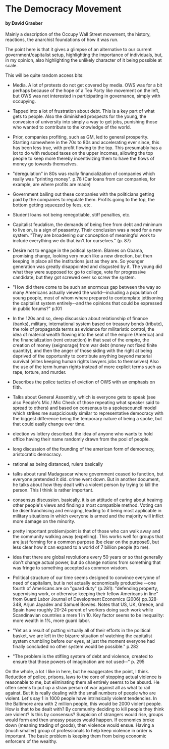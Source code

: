 # The Democracy Movement

#### by David Graeber

Mainly a description of the Occupy Wall Street movement, the history, reactions, the anarchist foundations of how it was run. 

The point here is that it gives a glimpse of an alternative to our current government/capitalist setup, highlighting the importance of individuals, but, in my opinion, also highlighting the unlikely character of it being possible at scale. 

This will be quite random access bits: 

* Media. A lot of protests do not get covered by media. OWS was for a bit perhaps because of the hope of a Tea Party like movement on the left, but OWS was not interested in participating in governance, simply with occupying. 
* Tapped into a lot of frustration about debt. This is a key part of what gets to people. Also the diminished prospects for the young, the convesion of university into simply a way to get jobs, punishing those who wanted to contribute to the knowledge of the world. 
* Prior, companies profiting, such as GM, led to general prosperity. Starting somewhere in the 70s to 80s and accelerating ever since, this has been less true, with profit flowing to the top. This presumably has a lot to do with reduced taxes on the upper incomes, allowing the top people to keep more thereby incentivizing them to have the flows of money go towards themselves. 
* "deregulation" in 80s was really financialization of companies which really was "printing money". p.78  (Car loans from car companies, for example, are where profits are made)
* Government bailing out these companies with the politicians getting paid by the companies to regulate them. Profits going to the top, the bottom getting squeezed by fees, etc. 
* Student loans not being renegotiable, stiff penalties, etc.  
* Capitalist feudalism, the demands of being free from debt and minimum to live on, is a sign of peasantry. Their conclusion was a need for a new system. "They are broadening our conception of meaningful work to include everything we do that isn't for ourselves." (p. 87)
* Desire not to engage in the poitical system. Blames on Obama, promising change, looking very much like a new direction, but then keeping in place all the institutions just as they are. So younger generation was greatly disappointed and disgusted by it. The young did what they were supposed to: go to college, vote for progressive candidate, but they got screwed over so screw the system. 
* "How did there come to be such an enormous gap between the way so many Americans actually viewed the world--including a population of young people, most of whom where prepared to contemplate jettisoning the capitalist system entirely--and the opinions that could be expressed in public forums?" p.101
* In the 120s and so, deep discussion about relationship of finance (banks), military, international system based on treasury bonds (tribute), the role of propaganda terms as evidence for militaristic control, the idea of material wealth flowing into the seat of the empire (America) and the financialization (rent extraction) in that seat of the empire, the creation of money (seignorage) from war debt (money not fixed finite quantity), and then the anger of those siding with the right at being deprived of the opportunity to contribute anything beyond material survival (elites keeping human rights lawyers jobs to themselves) Also the use of the term human rights instead of more explicit terms such as rape, torture, and murder. 
* Describes the police tactics of eviction of OWS with an emphasis on filth. 
* Talks about General Assembly, which is everyone gets to speak (see also People's Mic / Mic Check of those repeating what speaker said to spread to others) and based on consensus to a spokescouncil model which strikes me suspciciously similar to representative democracy with the biggest difference being the temporary nature of being a spoke, but that could easily change over time. 

* election vs lottery described. the idea of anyone who wants to hold office having their name randomly drawn from the pool of people. 
* long discussion of the founding of the american form of democracy, aristocratic democracy. 
* rational as being distanced, rulers basically
* talks about rural Madagascar where government ceased to function, but everyone pretended it did. crime went down. But in another document, he talks about how they dealt with a violent person by trying to kill the person. This I think is rather important. 

* consensus discussion. basically, it is an attitude of caring about heairng other people's views and finding a most compatible method. Voting can be disenfranchising and enraging, leading to it being most applicable in military situations in which everyone is armed and the majority will inflict more damage on the minority. 
* pretty important problem/point is that of those who can walk away and the community walking away (expelling). This works well for groups that are just forming for a common purpose (be clear on the purpose!), but less clear how it can expand to a world of 7 billion people (to me). 

* idea that there are global revolutions every 50 years or so that generally don't change actual power, but do change notions from something that was fringe to something accepted as common wisdom.  
* Political structure of our time seems designed to convince everyone of need of capitalism, but is not actually economically productive --one fourth of Americans are on "guard duty" (p.281): "defending property, supervising work, or otherwise keeping their fellow Americans in line" from Guard Labor Journal of Development Economics (2006) pp.328-348, Arjun Jayadev and Samuel Bowles. Notes that US, UK, Greece, and Spain have roughly 20-24 perent of workers doing such work while Scandinavian countries a mere 1 in 10. Key factor seems to be inequality: more wealth in 1%, more guard labor. 
* "Yet as a result of putting virtually all of their efforts in the political basket, we are left in the bizarre situation of watching the capitalist system crumbling before our eyes, at just the moment everyone had finally concluded no other system would be possible." p.282
* "The problem is the stifling system of debt and violence, created to ensure that those powers of imagination are not used--" p. 295


On the whole, a lot I like in here, but he exaggerates the point, I think. Reduction of police, prisons, laws to the core of stopping actual violence is reasonable to me, but eliminating them all entirely seems to be absurd. He often seems to put up a straw person of war against all as what to rail against. But it is really dealing with the small numbers of people who are violent. Let's say 1 in 1000 people have intrinsically violent tendencies. In the Baltimore area with 2 million people, this would be 2000 violent people. How is that to be dealt with? By community deciding to kill people they think are violent? Is this by consensus? Suspicion of strangers would rise, groups would form and then uneasy peaces would happen. If economics broke down (meaning trading of goods), then violence would ensue. Having a (much smaller) group of professionals to help keep violence in order is important. The basic problem is keeping them from being economic enforcers of the wealthy. 

